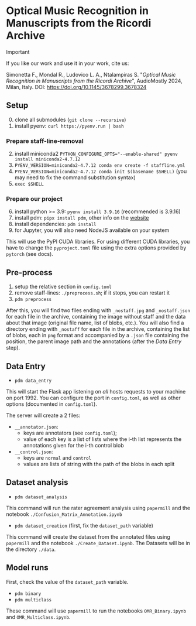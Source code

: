 # Optical Music Recognition in Manuscripts from the Ricordi Archive

> [!IMPORTANT] 
> If you like our work and use it in your work, cite us:
> 
> Simonetta F., Mondal R., Ludovico L. A., Ntalampiras S. "_Optical Music Recognition in Manuscripts from the Ricordi Archive_", AudioMostly 2024, Milan, Italy. DOI: https://doi.org/10.1145/3678299.3678324

## Setup

0. clone all submodules (`git clone --recursive`)
1. install pyenv: `curl https://pyenv.run | bash`

### Prepare staff-line-removal

2. install miniconda2 `PYTHON_CONFIGURE_OPTS="--enable-shared" pyenv install miniconda2-4.7.12`
3. `PYENV_VERSION=miniconda2-4.7.12 conda env create -f staffline.yml`
4. `PYENV_VERSION=miniconda2-4.7.12 conda init $(basename $SHELL)` (you may need to fix the command substitution syntax)
5. `exec $SHELL`

### Prepare our project

6. install python >= 3.9: `pyenv install 3.9.16` (recommended is 3.9.16)
7. install pdm: `pipx install pdm`, other info on the [website](https://pdm.fming.dev/)
8. install dependencies: `pdm install`
9. for Jupyter, you will also need NodeJS available on your system

This will use the PyPI CUDA libraries. For using different CUDA libraries, you have to
change the `pyproject.toml` file using the extra options provided by `pytorch` (see
docs).

## Pre-process

1. setup the relative section in `config.toml`
2. remove staff-lines: `./preprocess.sh`; if it stops, you can restart it
3. `pdm preprocess`

After this, you will find two files ending with `_nostaff.jpg` and
`_nostaff.json` for each file in the archive, containing the image without
staff and the data about that image (original file name, list of blobs, etc.).
You will also find a directory ending with `_nostaff` for each file in the
archive, containing the list of blobs, each in `png` format and accompanied by
a `.json` file containing the position, the parent image path and the
annotations (after the _Data Entry_ step).

## Data Entry

- `pdm data_entry`

This will start the Flask app listening on _all_ hosts requests to your machine
on port 1992. You can configure the port in `config.toml`, as well as other
options (documented in `config.toml`).

The server will create a 2 files:

- `__annotator.json`:
  - keys are annotators (see `config.toml`);
  - value of each key is a list of lists where the i-th list represents the
    annotations given for the i-th control blob
- `__control.json`:
  - keys are `normal` and `control`
  - values are lists of string with the path of the blobs in each split

## Dataset analysis

- `pdm dataset_analysis`

This command will run the rater agreement analysis using `papermill` and the notebook
`./Confusion_Matrix_Annotation.ipynb`

- `pdm dataset_creation` (first, fix the `dataset_path` variable)

This command will create the dataset from the annotated files using
`papermill` and the notebook `./Create_Dataset.ipynb`. The Datasets will be in the directory `./data`.

## Model runs

First, check the value of the `dataset_path` variable.

- `pdm binary`
- `pdm multiclass`

These command will use `papermill` to run the notebooks `OMR_Binary.ipynb` and `OMR_Multiclass.ipynb`.
